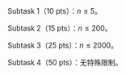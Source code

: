 Subtask 1（10 pts）：$n\le 5$。 

Subtask 2（15 pts）：$n\le 200$。 

Subtask 3（25 pts）：$n\le 2000$。 

Subtask 4（50 pts）：无特殊限制。